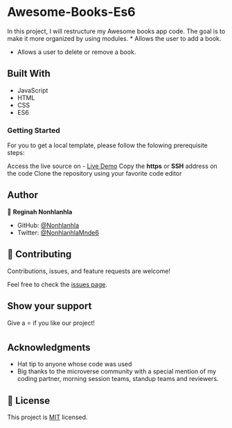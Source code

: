 # Awesome-Books-Es6

In this project, I will restructure my Awesome books app code. The goal is to make it more organized by using modules.   * Allows the user to add a book.
* Allows a user to delete or remove a book.

## Built With

* JavaScript
* HTML 
* CSS
* ES6

### Getting Started
For you to get a local template, please follow the folowing prerequisite steps:

Access the live source on - [Live Demo](https://github.com/Carshy/Awesome-Books)
Copy the **https** or **SSH** address on the code
Clone the repository using your favorite code editor   

## Author

👤 **Reginah Nonhlanhla**

- GitHub: [@Nonhlanhla](https://https://github.com/29td)
- Twitter: [@NonhlanhlaMnde6](https://twitter.com/NonhlanhlaMnde6)

## 🤝 Contributing

Contributions, issues, and feature requests are welcome!

Feel free to check the [issues page](Issues).

## Show your support

Give a ⭐️ if you like our project!

## Acknowledgments

- Hat tip to anyone whose code was used
- Big thanks to the microverse community with a special mention of my coding partner, morning session teams, standup teams and reviewers.
## 📝 License
This project is [MIT]() licensed.
